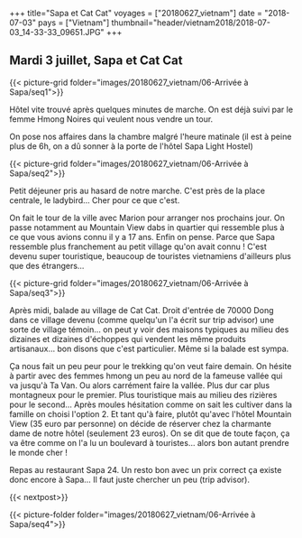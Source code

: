 +++
title="Sapa et Cat Cat"
voyages = ["20180627_vietnam"]
date = "2018-07-03"
pays = ["Vietnam"]
thumbnail="header/vietnam2018/2018-07-03_14-33-33_09651.JPG"
+++


## Mardi 3 juillet, Sapa et Cat Cat

{{< picture-grid folder="images/20180627_vietnam/06-Arrivée à Sapa/seq1">}}


Hôtel vite trouvé après quelques minutes de marche. On est déjà suivi par le femme Hmong Noires qui veulent nous vendre un tour.

On pose nos affaires dans la chambre malgré l'heure matinale (il est à peine plus de 6h, on a dû sonner à la porte de l'hôtel Sapa Light Hostel)

{{< picture-grid folder="images/20180627_vietnam/06-Arrivée à Sapa/seq2">}}


Petit déjeuner pris au hasard de notre marche. C'est près de la place centrale, le ladybird… Cher pour ce que c'est. 

On fait le tour de la ville avec Marion pour arranger nos prochains jour. On passe notamment au Mountain View dabs in quartier qui ressemble plus à ce que vous avions connu il y a 17 ans. Enfin on pense. Parce que Sapa ressemble plus franchement au petit village qu'on avait connu ! C'est devenu super touristique, beaucoup de touristes vietnamiens d'ailleurs plus que des étrangers…

{{< picture-grid folder="images/20180627_vietnam/06-Arrivée à Sapa/seq3">}}

Après midi, balade au village de Cat Cat. Droit d'entrée de 70000 Dong dans ce village devenu (comme quelqu'un l'a écrit sur trip advisor) une sorte de village témoin… on peut y voir des maisons typiques au milieu des dizaines et dizaines d'échoppes qui vendent les même produits artisanaux… bon disons que c'est particulier. Même si la balade est sympa. 

Ça nous fait un peu peur pour le trekking qu'on veut faire demain. On hésite à partir avec des femmes hmong un peu au nord de la fameuse vallée qui va jusqu'à Ta Van. Ou alors carrément faire la vallée. Plus dur car plus montagneux pour le premier. Plus touristique mais au milieu des rizières pour le second… Après moules hésitation comme on sait les cultiver dans la famille on choisi l'option 2. Et tant qu'à faire, plutôt qu'avec l'hôtel Mountain View (35 euro par personne) on décide de réserver chez la charmante dame de notre hôtel (seulement 23 euros). On se dit que de toute façon, ça va être comme on l'a lu un boulevard à touristes… alors bon autant prendre le monde cher !

Repas au restaurant Sapa 24. Un resto bon avec un prix correct ça existe donc encore à Sapa… Il faut juste chercher un peu (trip advisor).

{{< nextpost>}}

{{< picture-folder folder="images/20180627_vietnam/06-Arrivée à Sapa/seq4">}}

